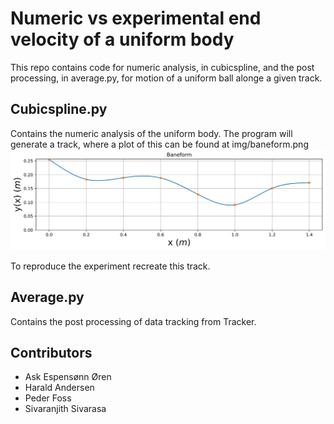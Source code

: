 # Numeric vs experimental end velocity of a uniform body

This repo contains code for numeric analysis, in cubicspline, and the post processing, in average.py, for motion of a uniform ball alonge a given track.

## Cubicspline.py

Contains the numeric analysis of the uniform body. The program will generate a track, where a plot of this can be found at img/baneform.png
![track form](https://github.com/Sivaranjith1/fysikk_lab/blob/readme/img/baneform.svg?raw=true "Form of track")

To reproduce the experiment recreate this track.

## Average.py

Contains the post processing of data tracking from Tracker.

## Contributors

- Ask Espensønn Øren
- Harald Andersen
- Peder Foss
- Sivaranjith Sivarasa
